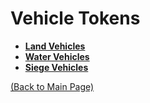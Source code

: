 # Vehicle Tokens

- **[Land Vehicles](https://github.com/acodcha/DnD5eCompanion/tree/main/tokens/vehicles/land)**
- **[Water Vehicles](https://github.com/acodcha/DnD5eCompanion/tree/main/tokens/vehicles/water)**
- **[Siege Vehicles](https://github.com/acodcha/DnD5eCompanion/tree/main/tokens/vehicles/siege)**

[(Back to Main Page)](../../#)
